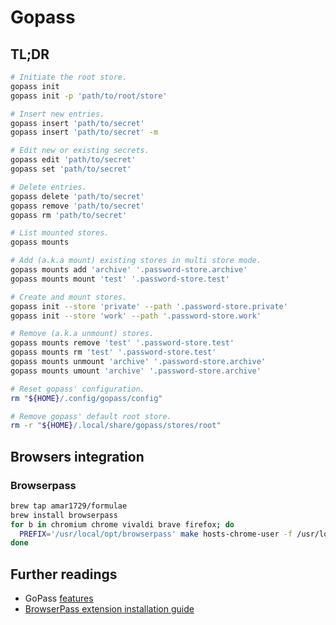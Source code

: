 # Gopass

## TL;DR

```sh
# Initiate the root store.
gopass init
gopass init -p 'path/to/root/store'

# Insert new entries.
gopass insert 'path/to/secret'
gopass insert 'path/to/secret' -m

# Edit new or existing secrets.
gopass edit 'path/to/secret'
gopass set 'path/to/secret'

# Delete entries.
gopass delete 'path/to/secret'
gopass remove 'path/to/secret'
gopass rm 'path/to/secret'

# List mounted stores.
gopass mounts

# Add (a.k.a mount) existing stores in multi store mode.
gopass mounts add 'archive' '.password-store.archive'
gopass mounts mount 'test' '.password-store.test'

# Create and mount stores.
gopass init --store 'private' --path '.password-store.private'
gopass init --store 'work' --path '.password-store.work'

# Remove (a.k.a unmount) stores.
gopass mounts remove 'test' '.password-store.test'
gopass mounts rm 'test' '.password-store.test'
gopass mounts unmount 'archive' '.password-store.archive'
gopass mounts umount 'archive' '.password-store.archive'

# Reset gopass' configuration.
rm "${HOME}/.config/gopass/config"

# Remove gopass' default root store.
rm -r "${HOME}/.local/share/gopass/stores/root"
```

## Browsers integration

### Browserpass

```sh
brew tap amar1729/formulae
brew install browserpass
for b in chromium chrome vivaldi brave firefox; do
  PREFIX='/usr/local/opt/browserpass' make hosts-chrome-user -f /usr/local/opt/browserpass/lib/browserpass/Makefile
done
```

## Further readings

- GoPass [features]
- [BrowserPass extension installation guide]

[features]: https://github.com/gopasspw/gopass/blob/master/docs/features.md

[browserpass extension installation guide]: https://github.com/browserpass/browserpass-extension#installation
